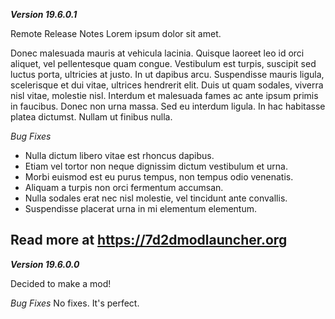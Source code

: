 <b><i>Version 19.6.0.1</i></b>

Remote Release Notes 
Lorem ipsum dolor sit amet.

Donec malesuada mauris at vehicula lacinia. Quisque laoreet leo id orci aliquet, vel pellentesque quam congue. Vestibulum est turpis, suscipit sed luctus porta, ultricies at justo. In ut dapibus arcu. Suspendisse mauris ligula, scelerisque et dui vitae, ultrices hendrerit elit. Duis ut quam sodales, viverra nisl vitae, molestie nisl. Interdum et malesuada fames ac ante ipsum primis in faucibus. Donec non urna massa. Sed eu interdum ligula. In hac habitasse platea dictumst. Nullam ut finibus nulla.

<i>Bug Fixes</i>
- Nulla dictum libero vitae est rhoncus dapibus.
- Etiam vel tortor non neque dignissim dictum vestibulum et urna.
- Morbi euismod est eu purus tempus, non tempus odio venenatis.
- Aliquam a turpis non orci fermentum accumsan.
- Nulla sodales erat nec nisl molestie, vel tincidunt ante convallis.
- Suspendisse placerat urna in mi elementum elementum.


Read more at https://7d2dmodlauncher.org
-----------------------------------------------------------------------------------------
<b><i>Version 19.6.0.0</i></b>

Decided to make a mod!

<i>Bug Fixes</i>
No fixes. It's perfect.

